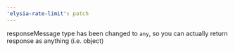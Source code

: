 ```yaml
---
'elysia-rate-limit': patch
---
```


responseMessage type has been changed to `any`, so you can actually return response as anything (i.e. object)
